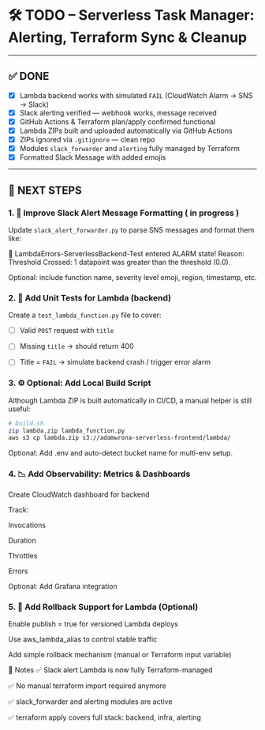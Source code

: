 # 🛠️ TODO – Serverless Task Manager: Alerting, Terraform Sync & Cleanup

---

## ✅ DONE

- [x] Lambda backend works with simulated `FAIL` (CloudWatch Alarm → SNS → Slack)  
- [x] Slack alerting verified — webhook works, message received  
- [x] GitHub Actions & Terraform plan/apply confirmed functional  
- [x] Lambda ZIPs built and uploaded automatically via GitHub Actions  
- [x] ZIPs ignored via `.gitignore` — clean repo  
- [x] Modules `slack_forwarder` and `alerting` fully managed by Terraform  
- [x] Formatted Slack Message with added emojis

---

## 🔁 NEXT STEPS

### 1. 🎨 Improve Slack Alert Message Formatting ( in progress )

Update `slack_alert_forwarder.py` to parse SNS messages and format them like:

🚨 LambdaErrors-ServerlessBackend-Test entered ALARM state!
Reason: Threshold Crossed: 1 datapoint was greater than the threshold (0.0).


Optional: include function name, severity level emoji, region, timestamp, etc.


### 2. 🧪 Add Unit Tests for Lambda (backend)

Create a `test_lambda_function.py` file to cover:

- [ ] Valid `POST` request with `title`  
- [ ] Missing `title` → should return 400  
- [ ] Title = `FAIL` → simulate backend crash / trigger error alarm


### 3. ⚙️ Optional: Add Local Build Script

Although Lambda ZIP is built automatically in CI/CD, a manual helper is still useful:

```bash
# build.sh
zip lambda.zip lambda_function.py
aws s3 cp lambda.zip s3://adamwrona-serverless-frontend/lambda/
```

Optional: Add .env and auto-detect bucket name for multi-env setup.

### 4. 📉 Add Observability: Metrics & Dashboards
 Create CloudWatch dashboard for backend

 Track:

Invocations

Duration

Throttles

Errors

 Optional: Add Grafana integration

### 5. 🔁 Add Rollback Support for Lambda (Optional)
 Enable publish = true for versioned Lambda deploys

 Use aws_lambda_alias to control stable traffic

 Add simple rollback mechanism (manual or Terraform input variable)



🧭 Notes
✅ Slack alert Lambda is now fully Terraform-managed

✅ No manual terraform import required anymore

✅ slack_forwarder and alerting modules are active

✅ terraform apply covers full stack: backend, infra, alerting